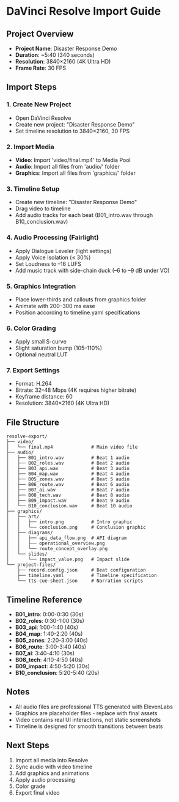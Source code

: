 # DaVinci Resolve Import Guide

## Project Overview
- **Project Name**: Disaster Response Demo
- **Duration**: ~5:40 (340 seconds)
- **Resolution**: 3840×2160 (4K Ultra HD)
- **Frame Rate**: 30 FPS

## Import Steps

### 1. Create New Project
- Open DaVinci Resolve
- Create new project: "Disaster Response Demo"
- Set timeline resolution to 3840×2160, 30 FPS

### 2. Import Media
- **Video**: Import 'video/final.mp4' to Media Pool
- **Audio**: Import all files from 'audio/' folder
- **Graphics**: Import all files from 'graphics/' folder

### 3. Timeline Setup
- Create new timeline: "Disaster Response Demo"
- Drag video to timeline
- Add audio tracks for each beat (B01_intro.wav through B10_conclusion.wav)

### 4. Audio Processing (Fairlight)
- Apply Dialogue Leveler (light settings)
- Apply Voice Isolation (≤ 30%)
- Set Loudness to –16 LUFS
- Add music track with side-chain duck (–6 to –9 dB under VO)

### 5. Graphics Integration
- Place lower-thirds and callouts from graphics folder
- Animate with 200–300 ms ease
- Position according to timeline.yaml specifications

### 6. Color Grading
- Apply small S-curve
- Slight saturation bump (105–110%)
- Optional neutral LUT

### 7. Export Settings
- Format: H.264
- Bitrate: 32–48 Mbps (4K requires higher bitrate)
- Keyframe distance: 60
- Resolution: 3840×2160 (4K Ultra HD)

## File Structure
```
resolve-export/
├── video/
│   └── final.mp4              # Main video file
├── audio/
│   ├── B01_intro.wav          # Beat 1 audio
│   ├── B02_roles.wav          # Beat 2 audio
│   ├── B03_api.wav            # Beat 3 audio
│   ├── B04_map.wav            # Beat 4 audio
│   ├── B05_zones.wav          # Beat 5 audio
│   ├── B06_route.wav          # Beat 6 audio
│   ├── B07_ai.wav             # Beat 7 audio
│   ├── B08_tech.wav           # Beat 8 audio
│   ├── B09_impact.wav         # Beat 9 audio
│   └── B10_conclusion.wav     # Beat 10 audio
├── graphics/
│   ├── art/
│   │   ├── intro.png          # Intro graphic
│   │   └── conclusion.png     # Conclusion graphic
│   ├── diagrams/
│   │   ├── api_data_flow.png  # API diagram
│   │   ├── operational_overview.png
│   │   └── route_concept_overlay.png
│   └── slides/
│       └── impact_value.png   # Impact slide
└── project-files/
    ├── record.config.json     # Beat configuration
    ├── timeline.yaml          # Timeline specification
    └── tts-cue-sheet.json     # Narration scripts
```

## Timeline Reference
- **B01_intro**: 0:00-0:30 (30s)
- **B02_roles**: 0:30-1:00 (30s)
- **B03_api**: 1:00-1:40 (40s)
- **B04_map**: 1:40-2:20 (40s)
- **B05_zones**: 2:20-3:00 (40s)
- **B06_route**: 3:00-3:40 (40s)
- **B07_ai**: 3:40-4:10 (30s)
- **B08_tech**: 4:10-4:50 (40s)
- **B09_impact**: 4:50-5:20 (30s)
- **B10_conclusion**: 5:20-5:40 (20s)

## Notes
- All audio files are professional TTS generated with ElevenLabs
- Graphics are placeholder files - replace with final assets
- Video contains real UI interactions, not static screenshots
- Timeline is designed for smooth transitions between beats

## Next Steps
1. Import all media into Resolve
2. Sync audio with video timeline
3. Add graphics and animations
4. Apply audio processing
5. Color grade
6. Export final video
